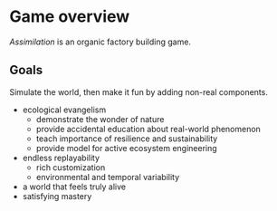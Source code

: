 # Game overview

_Assimilation_ is an organic factory building game.

## Goals

Simulate the world, then make it fun by adding non-real components.

- ecological evangelism
  - demonstrate the wonder of nature
  - provide accidental education about real-world phenomenon
  - teach importance of resilience and sustainability
  - provide model for active ecosystem engineering
- endless replayability
  - rich customization
  - environmental and temporal variability
- a world that feels truly alive
- satisfying mastery
